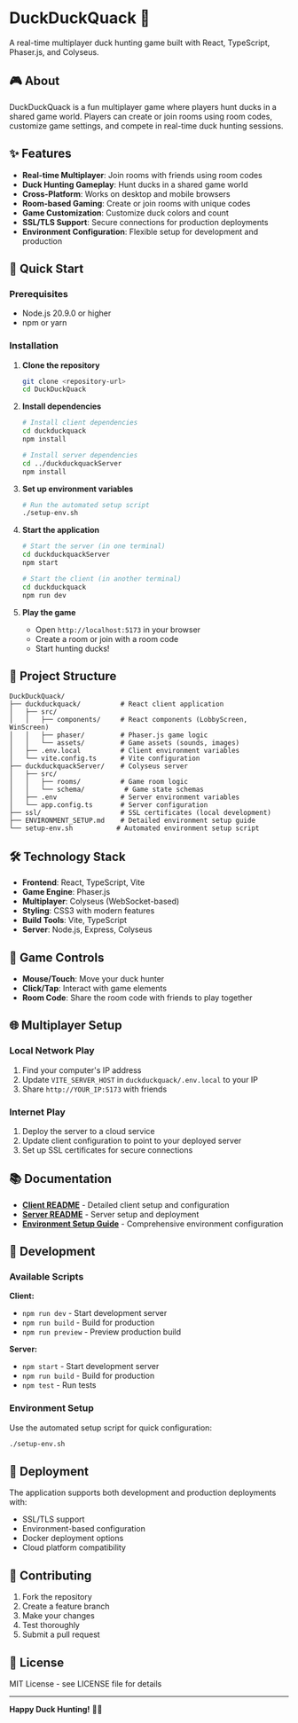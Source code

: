 # DuckDuckQuack 🦆

A real-time multiplayer duck hunting game built with React, TypeScript, Phaser.js, and Colyseus.

## 🎮 About

DuckDuckQuack is a fun multiplayer game where players hunt ducks in a shared game world. Players can create or join rooms using room codes, customize game settings, and compete in real-time duck hunting sessions.

## ✨ Features

- **Real-time Multiplayer**: Join rooms with friends using room codes
- **Duck Hunting Gameplay**: Hunt ducks in a shared game world
- **Cross-Platform**: Works on desktop and mobile browsers
- **Room-based Gaming**: Create or join rooms with unique codes
- **Game Customization**: Customize duck colors and count
- **SSL/TLS Support**: Secure connections for production deployments
- **Environment Configuration**: Flexible setup for development and production

## 🚀 Quick Start

### Prerequisites

- Node.js 20.9.0 or higher
- npm or yarn

### Installation

1. **Clone the repository**
   ```bash
   git clone <repository-url>
   cd DuckDuckQuack
   ```

2. **Install dependencies**
   ```bash
   # Install client dependencies
   cd duckduckquack
   npm install
   
   # Install server dependencies
   cd ../duckduckquackServer
   npm install
   ```

3. **Set up environment variables**
   ```bash
   # Run the automated setup script
   ./setup-env.sh
   ```

4. **Start the application**
   ```bash
   # Start the server (in one terminal)
   cd duckduckquackServer
   npm start
   
   # Start the client (in another terminal)
   cd duckduckquack
   npm run dev
   ```

5. **Play the game**
   - Open `http://localhost:5173` in your browser
   - Create a room or join with a room code
   - Start hunting ducks!

## 📁 Project Structure

```
DuckDuckQuack/
├── duckduckquack/          # React client application
│   ├── src/
│   │   ├── components/     # React components (LobbyScreen, WinScreen)
│   │   ├── phaser/         # Phaser.js game logic
│   │   └── assets/         # Game assets (sounds, images)
│   ├── .env.local          # Client environment variables
│   └── vite.config.ts      # Vite configuration
├── duckduckquackServer/    # Colyseus server
│   ├── src/
│   │   ├── rooms/          # Game room logic
│   │   └── schema/          # Game state schemas
│   ├── .env                # Server environment variables
│   └── app.config.ts       # Server configuration
├── ssl/                    # SSL certificates (local development)
├── ENVIRONMENT_SETUP.md    # Detailed environment setup guide
└── setup-env.sh           # Automated environment setup script
```

## 🛠️ Technology Stack

- **Frontend**: React, TypeScript, Vite
- **Game Engine**: Phaser.js
- **Multiplayer**: Colyseus (WebSocket-based)
- **Styling**: CSS3 with modern features
- **Build Tools**: Vite, TypeScript
- **Server**: Node.js, Express, Colyseus

## 🎯 Game Controls

- **Mouse/Touch**: Move your duck hunter
- **Click/Tap**: Interact with game elements
- **Room Code**: Share the room code with friends to play together

## 🌐 Multiplayer Setup

### Local Network Play
1. Find your computer's IP address
2. Update `VITE_SERVER_HOST` in `duckduckquack/.env.local` to your IP
3. Share `http://YOUR_IP:5173` with friends

### Internet Play
1. Deploy the server to a cloud service
2. Update client configuration to point to your deployed server
3. Set up SSL certificates for secure connections

## 📚 Documentation

- **[Client README](duckduckquack/README.md)** - Detailed client setup and configuration
- **[Server README](duckduckquackServer/README.md)** - Server setup and deployment
- **[Environment Setup Guide](ENVIRONMENT_SETUP.md)** - Comprehensive environment configuration

## 🔧 Development

### Available Scripts

**Client:**
- `npm run dev` - Start development server
- `npm run build` - Build for production
- `npm run preview` - Preview production build

**Server:**
- `npm start` - Start development server
- `npm run build` - Build for production
- `npm test` - Run tests

### Environment Setup

Use the automated setup script for quick configuration:
```bash
./setup-env.sh
```

## 🚀 Deployment

The application supports both development and production deployments with:
- SSL/TLS support
- Environment-based configuration
- Docker deployment options
- Cloud platform compatibility

## 🤝 Contributing

1. Fork the repository
2. Create a feature branch
3. Make your changes
4. Test thoroughly
5. Submit a pull request

## 📄 License

MIT License - see LICENSE file for details

---

**Happy Duck Hunting!** 🦆🎯
